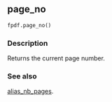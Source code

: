 ## page_no ##

```python
fpdf.page_no()
```

### Description ###

Returns the current page number.

### See also ###

[alias_nb_pages](AliasNbPages.md).
